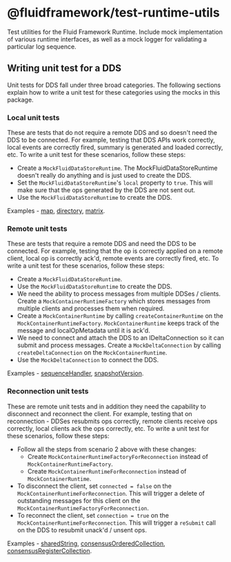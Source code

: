 # @fluidframework/test-runtime-utils

Test utilities for the Fluid Framework Runtime. Include mock implementation of various runtime interfaces, as well as a mock logger for validating a particular log sequence.

## Writing unit test for a DDS

Unit tests for DDS fall under three broad categories. The following sections explain how to write a unit test for these categories using the mocks in this package.

### Local unit tests

These are tests that do not require a remote DDS and so doesn't need the DDS to be connected. For example, testing that DDS APIs work correctly, local events are correctly fired, summary is generated and loaded correctly, etc.
To write a unit test for these scenarios, follow these steps:

-   Create a `MockFluidDataStoreRuntime`. The MockFluidDataStoreRuntime doesn't really do anything and is just used to create the DDS.
-   Set the `MockFluidDataStoreRuntime`'s `local` property to `true`. This will make sure that the ops generated by the DDS are not sent out.
-   Use the `MockFluidDataStoreRuntime` to create the DDS.

Examples - [map](../map/src/test/map.spec.ts), [directory](../map/src/test/directory.spec.ts), [matrix](../matrix/test/matrix.spec.ts).

### Remote unit tests

These are tests that require a remote DDS and need the DDS to be connected. For example, testing that the op is correctly applied on a remote client, local op is correctly ack'd, remote events are correctly fired, etc.
To write a unit test for these scenarios, follow these steps:

-   Create a `MockFluidDataStoreRuntime`.
-   Use the `MockFluidDataStoreRuntime` to create the DDS.
-   We need the ability to process messages from multiple DDSes / clients. Create a `MockContainerRuntimeFactory` which stores messages from multiple clients and processes them when required.
-   Create a `MockContainerRuntime` by calling `createContainerRuntime` on the `MockContainerRuntimeFactory`. `MockContainerRuntime` keeps track of the message and localOpMetadata until it is ack'd.
-   We need to connect and attach the DDS to an IDeltaConnection so it can submit and process messages. Create a `MockDeltaConnection` by calling `createDeltaConnection` on the `MockContainerRuntime`.
-   Use the `MockDeltaConnection` to connect the DDS.

Examples - [sequenceHandler](..//../framework/undo-redo/src/test/sequenceHandler.spec.ts), [snapshotVersion](../sequence/src/test/snapshotVersion.spec.ts).

### Reconnection unit tests

These are remote unit tests and in addition they need the capability to disconnect and reconnect the client. For example, testing that on reconnection - DDSes resubmits ops correctly, remote clients receive ops correctly, local clients ack the ops correctly, etc.
To write a unit test for these scenarios, follow these steps:

-   Follow all the steps from scenario 2 above with these changes:
    -   Create `MockContainerRuntimeFactoryForReconnection` instead of `MockContainerRuntimeFactory`.
    -   Create `MockContainerRuntimeForReconnection` instead of `MockContainerRuntime`.
-   To disconnect the client, set `connected = false` on the `MockContainerRuntimeForReconnection`. This will trigger a delete of outstanding messages for this client on the `MockContainerRuntimeFactoryForReconnection`.
-   To reconnect the client, set `connection = true` on the `MockContainerRuntimeForReconnection`. This will trigger a `reSubmit` call on the DDS to resubmit unack'd / unsent ops.

Examples - [sharedString](../sequence/src/test/sharedString.spec.ts), [consensusOrderedCollection](../consensus-ordered-collection/src/test/consensusOrderedCollection.spec.ts), [consensusRegisterCollection](../consensus-register-collection/src/test/consensusRegisterCollection.spec.ts).

